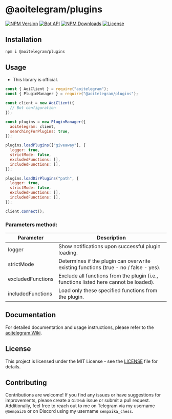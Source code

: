 # **@aoitelegram/plugins**

[![NPM Version](https://img.shields.io/npm/v/@aoitelegram/plugins)](https://www.npmjs.com/package/@aoitelegram/plugins)
[![Bot API](https://img.shields.io/badge/Bot%20API-v.7.2-00aced.svg?style=flat-square&logo=telegram)](https://core.telegram.org/bots/api)
[![NPM Downloads](https://img.shields.io/npm/dt/@aoitelegram/plugins.svg?maxAge=3600)](https://www.npmjs.com/package/@aoitelegram/plugins)
[![License](https://img.shields.io/npm/l/@aoitelegram/plugins)](https://github.com/aoitelegram/plugins/blob/main/LICENSE)

## Installation

```sh
npm i @aoitelegram/plugins
```

## Usage

- This library is official.

```js
const { AoiClient } = require("aoitelegram");
const { PluginManager } = require("@aoitelegram/plugins");

const client = new AoiClient({
  // Bot configuration
});

const plugins = new PluginManager({
  aoitelegram: client,
  searchingForPlugins: true,
});

plugins.loadPlugins(["giveaway"], {
  logger: true,
  strictMode: false,
  excludedFunctions: [],
  includedFunctions: [],
});

plugins.loadDirPlugins("path", {
  logger: true,
  strictMode: false,
  excludedFunctions: [],
  includedFunctions: [],
});

client.connect();
```

### Parameters method:

| Parameter         | Description                                                                           |
| ----------------- | ------------------------------------------------------------------------------------- |
| logger            | Show notifications upon successful plugin loading.                                    |
| strictMode        | Determines if the plugin can overwrite existing functions (true - no / false - yes).  |
| excludedFunctions | Exclude all functions from the plugin (i.e., functions listed here cannot be loaded). |
| includedFunctions | Load only these specified functions from the plugin.                                  |

## Documentation

For detailed documentation and usage instructions, please refer to the [aoitelegram Wiki](https://aoitelegram.vercel.app/).

## License

This project is licensed under the MIT License - see the [LICENSE](https://github.com/aoitelegram/plugins/blob/main/LICENSE) file for details.

## Contributing

Contributions are welcome! If you find any issues or have suggestions for improvements, please create a `GitHub` issue or submit a pull request. Additionally, feel free to reach out to me on Telegram via my username `@SempaiJS` or on Discord using my username `sempaika_chess`.
